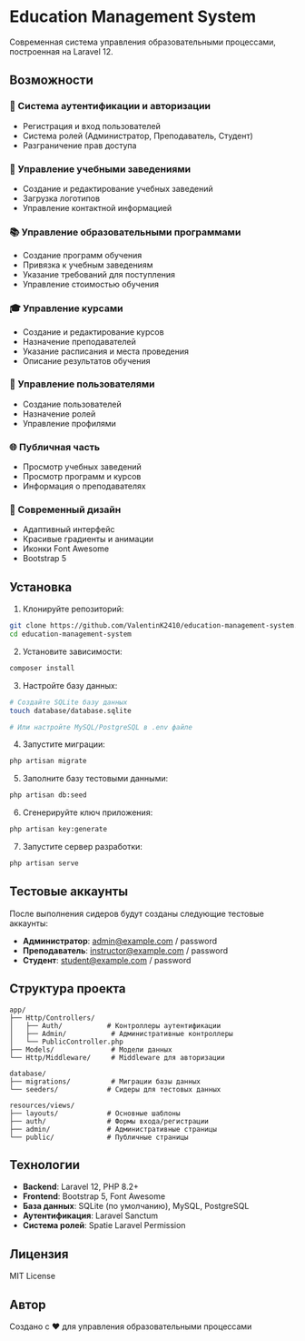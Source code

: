 # Education Management System

Современная система управления образовательными процессами, построенная на Laravel 12.

## Возможности

### 🔐 Система аутентификации и авторизации

-   Регистрация и вход пользователей
-   Система ролей (Администратор, Преподаватель, Студент)
-   Разграничение прав доступа

### 🏫 Управление учебными заведениями

-   Создание и редактирование учебных заведений
-   Загрузка логотипов
-   Управление контактной информацией

### 📚 Управление образовательными программами

-   Создание программ обучения
-   Привязка к учебным заведениям
-   Указание требований для поступления
-   Управление стоимостью обучения

### 🎓 Управление курсами

-   Создание и редактирование курсов
-   Назначение преподавателей
-   Указание расписания и места проведения
-   Описание результатов обучения

### 👥 Управление пользователями

-   Создание пользователей
-   Назначение ролей
-   Управление профилями

### 🌐 Публичная часть

-   Просмотр учебных заведений
-   Просмотр программ и курсов
-   Информация о преподавателях

### 🎨 Современный дизайн

-   Адаптивный интерфейс
-   Красивые градиенты и анимации
-   Иконки Font Awesome
-   Bootstrap 5

## Установка

1. Клонируйте репозиторий:

```bash
git clone https://github.com/ValentinK2410/education-management-system.git
cd education-management-system
```

2. Установите зависимости:

```bash
composer install
```

3. Настройте базу данных:

```bash
# Создайте SQLite базу данных
touch database/database.sqlite

# Или настройте MySQL/PostgreSQL в .env файле
```

4. Запустите миграции:

```bash
php artisan migrate
```

5. Заполните базу тестовыми данными:

```bash
php artisan db:seed
```

6. Сгенерируйте ключ приложения:

```bash
php artisan key:generate
```

7. Запустите сервер разработки:

```bash
php artisan serve
```

## Тестовые аккаунты

После выполнения сидеров будут созданы следующие тестовые аккаунты:

-   **Администратор**: admin@example.com / password
-   **Преподаватель**: instructor@example.com / password
-   **Студент**: student@example.com / password

## Структура проекта

```
app/
├── Http/Controllers/
│   ├── Auth/           # Контроллеры аутентификации
│   ├── Admin/           # Административные контроллеры
│   └── PublicController.php
├── Models/              # Модели данных
└── Http/Middleware/     # Middleware для авторизации

database/
├── migrations/          # Миграции базы данных
└── seeders/            # Сидеры для тестовых данных

resources/views/
├── layouts/            # Основные шаблоны
├── auth/               # Формы входа/регистрации
├── admin/              # Административные страницы
└── public/             # Публичные страницы
```

## Технологии

-   **Backend**: Laravel 12, PHP 8.2+
-   **Frontend**: Bootstrap 5, Font Awesome
-   **База данных**: SQLite (по умолчанию), MySQL, PostgreSQL
-   **Аутентификация**: Laravel Sanctum
-   **Система ролей**: Spatie Laravel Permission

## Лицензия

MIT License

## Автор

Создано с ❤️ для управления образовательными процессами

